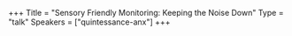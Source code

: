 +++
Title = "Sensory Friendly Monitoring: Keeping the Noise Down"
Type = "talk"
Speakers = ["quintessance-anx"]
+++
